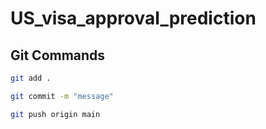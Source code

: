 # US_visa_approval_prediction

## Git Commands

``` bash
git add . 

git commit -m "message"

git push origin main 
 ``` 
